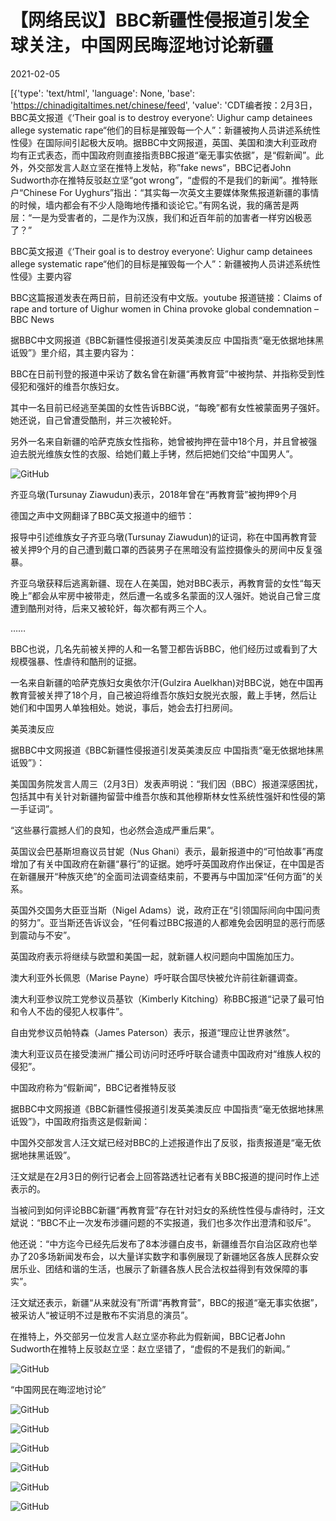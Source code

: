 # 【网络民议】BBC新疆性侵报道引发全球关注，中国网民晦涩地讨论新疆

2021-02-05

[{'type': 'text/html', 'language': None, 'base': 'https://chinadigitaltimes.net/chinese/feed', 'value': 'CDT编者按：2月3日，BBC英文报道《&#8216;Their goal is to destroy everyone&#8217;: Uighur camp detainees allege systematic rape“他们的目标是摧毁每一个人”：新疆被拘人员讲述系统性性侵》在国际间引起极大反响。据BBC中文网报道，英国、美国和澳大利亚政府均有正式表态，而中国政府则直接指责BBC报道“毫无事实依据”，是“假新闻”。此外，外交部发言人赵立坚在推特上发帖，称”fake news“，BBC记者John Sudworth亦在推特反驳赵立坚“got wrong”，“虚假的不是我们的新闻”。推特账户“Chinese For Uyghurs”指出：“其实每一次英文主要媒体聚焦报道新疆的事情的时候，墙内都会有不少人隐晦地传播和谈论它。”有网名说，我的痛苦是两层：“一是为受害者的，二是作为汉族，我们和近百年前的加害者一样穷凶极恶了？”

BBC英文报道《&#8216;Their goal is to destroy everyone&#8217;: Uighur camp detainees allege systematic rape“他们的目标是摧毁每一个人”：新疆被拘人员讲述系统性性侵》主要内容

BBC这篇报道发表在两日前，目前还没有中文版。youtube 报道链接：Claims of rape and torture of Uighur women in China provoke global condemnation &#8211; BBC News

据BBC中文网报道《BBC新疆性侵报道引发英美澳反应 中国指责“毫无依据地抹黑诋毁”》里介绍，其主要内容为：



BBC在日前刊登的报道中采访了数名曾在新疆“再教育营”中被拘禁、并指称受到性侵犯和强奸的维吾尔族妇女。

其中一名目前已经逃至美国的女性告诉BBC说，“每晚”都有女性被蒙面男子强奸。她还说，自己曾遭受酷刑，并三次被轮奸。

另外一名来自新疆的哈萨克族女性指称，她曾被拘押在营中18个月，并且曾被强迫去脱光维族女性的衣服、给她们戴上手铐，然后把她们交给“中国男人”。



![GitHub](https://chinadigitaltimes.net/chinese/files/2021/02/post-662379-601d43e10a46c.)  

齐亚乌墩(Tursunay Ziawudun)表示，2018年曾在“再教育营”被拘押9个月



德国之声中文网翻译了BBC英文报道中的细节：



报导中引述维族女子齐亚乌墩(Tursunay Ziawudun)的证词，称在中国再教育营被关押9个月的自己遭到戴口罩的西装男子在黑暗没有监控摄像头的房间中反复强暴。

齐亚乌墩获释后逃离新疆、现在人在美国，她对BBC表示，再教育营的女性“每天晚上”都会从牢房中被带走，然后遭一名或多名蒙面的汉人强奸。她说自己曾三度遭到酷刑对待，后来又被轮奸，每次都有两三个人。

……

BBC也说，几名先前被关押的人和一名警卫都告诉BBC，他们经历过或看到了大规模强暴、性虐待和酷刑的证据。

一名来自新疆的哈萨克族妇女奥依尔汗(Gulzira Auelkhan)对BBC说，她在中国再教育营被关押了18个月，自己被迫将维吾尔族妇女脱光衣服，戴上手铐，然后让她们和中国男人单独相处。她说，事后，她会去打扫房间。



美英澳反应

据BBC中文网报道《BBC新疆性侵报道引发英美澳反应 中国指责“毫无依据地抹黑诋毁”》：



美国国务院发言人周三（2月3日）发表声明说：“我们因（BBC）报道深感困扰，包括其中有关针对新疆拘留营中维吾尔族和其他穆斯林女性系统性强奸和性侵的第一手证词”。

“这些暴行震撼人们的良知，也必然会造成严重后果”。

英国议会巴基斯坦裔议员甘妮（Nus Ghani）表示，最新报道中的“可怕故事”再度增加了有关中国政府在新疆“暴行”的证据。她呼吁英国政府作出保证，在中国是否在新疆展开“种族灭绝”的全面司法调查结束前，不要再与中国加深“任何方面”的关系。

英国外交国务大臣亚当斯（Nigel Adams）说，政府正在“引领国际间向中国问责的努力”。亚当斯还告诉议会，“任何看过BBC报道的人都难免会因明显的恶行而感到震动与不安”。

英国政府表示将继续与欧盟和美国一起，就新疆人权问题向中国施加压力。

澳大利亚外长佩恩（Marise Payne）呼吁联合国尽快被允许前往新疆调查。

澳大利亚参议院工党参议员基钦（Kimberly Kitching）称BBC报道“记录了最可怕和令人不齿的侵犯人权事件”。

自由党参议员帕特森（James Paterson）表示，报道“理应让世界骇然”。

澳大利亚议员在接受澳洲广播公司访问时还呼吁联合谴责中国政府对“维族人权的侵犯”。



中国政府称为“假新闻”，BBC记者推特反驳

据BBC中文网报道《BBC新疆性侵报道引发英美澳反应 中国指责“毫无依据地抹黑诋毁”》，中国政府指责这是假新闻：



中国外交部发言人汪文斌已经对BBC的上述报道作出了反驳，指责报道是“毫无依据地抹黑诋毁”。

汪文斌是在2月3日的例行记者会上回答路透社记者有关BBC报道的提问时作上述表示的。

当被问到如何评论BBC新疆“再教育营”存在针对妇女的系统性性侵与虐待时，汪文斌说：“BBC不止一次发布涉疆问题的不实报道，我们也多次作出澄清和驳斥”。

他还说：“中方迄今已经先后发布了8本涉疆白皮书，新疆维吾尔自治区政府也举办了20多场新闻发布会，以大量详实数字和事例展现了新疆地区各族人民群众安居乐业、团结和谐的生活，也展示了新疆各族人民合法权益得到有效保障的事实”。

汪文斌还表示，新疆“从来就没有”所谓“再教育营”，BBC的报道“毫无事实依据”，被采访人“被证明不过是散布不实消息的演员”。



在推特上，外交部另一位发言人赵立坚亦称此为假新闻，BBC记者John Sudworth在推特上反驳赵立坚：赵立坚错了，“虚假的不是我们的新闻。”

![GitHub](https://chinadigitaltimes.net/chinese/files/2021/02/截屏2021-02-05-上午8.28.08.png)

“中国网民在晦涩地讨论”

![GitHub](https://chinadigitaltimes.net/chinese/files/2021/02/截屏2021-02-05-上午8.34.16.png)

![GitHub](https://chinadigitaltimes.net/chinese/files/2021/02/截屏2021-02-05-上午8.36.40.png)

![GitHub](https://chinadigitaltimes.net/chinese/files/2021/02/2.jpeg)

![GitHub](https://chinadigitaltimes.net/chinese/files/2021/02/3.jpeg)

![GitHub](https://chinadigitaltimes.net/chinese/files/2021/02/截屏2021-02-05-上午8.34.24.png)

![GitHub](https://chinadigitaltimes.net/chinese/files/2021/02/1.jpeg)

